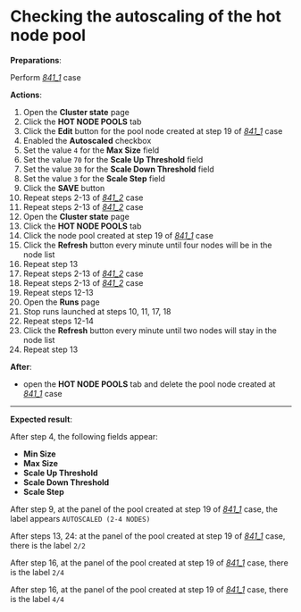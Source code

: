 # Checking the autoscaling of the hot node pool

**Preparations**:

Perform [_841\_1_](841_1_pool_creation.md) case

**Actions**:

1. Open the **Cluster state** page
2. Click the **HOT NODE POOLS** tab
3. Click the **Edit** button for the pool node created at step 19 of [_841\_1_](841_1_pool_creation.md) case
4. Enabled the **Autoscaled** checkbox
5. Set the value `4` for the **Max Size** field
6. Set the value `70` for the **Scale Up Threshold** field
7. Set the value `30` for the **Scale Down Threshold** field
8. Set the value `3` for the **Scale Step** field
9. Click the **SAVE** button
10. Repeat steps 2-13 of [_841\_2_](841_2_pool_usage.md) case
11. Repeat steps 2-13 of [_841\_2_](841_2_pool_usage.md) case
12. Open the **Cluster state** page
13. Click the **HOT NODE POOLS** tab
14. Click the node pool created at step 19 of [_841\_1_](841_1_pool_creation.md) case
15. Click the **Refresh** button every minute until four nodes will be in the node list
16. Repeat step 13
17. Repeat steps 2-13 of [_841\_2_](841_2_pool_usage.md) case
18. Repeat steps 2-13 of [_841\_2_](841_2_pool_usage.md) case
19. Repeat steps 12-13
20. Open the **Runs** page
21. Stop runs launched at steps 10, 11, 17, 18
22. Repeat steps 12-14
23. Click the **Refresh** button every minute until two nodes will stay in the node list
24. Repeat step 13

**After**:

- open the **HOT NODE POOLS** tab and delete the pool node created at [_841\_1_](841_1_pool_creation.md) case

***

**Expected result**:

After step 4, the following fields appear:

- **Min Size**
- **Max Size**
- **Scale Up Threshold**
- **Scale Down Threshold**
- **Scale Step**

After step 9, at the panel of the pool created at step 19 of [_841\_1_](841_1_pool_creation.md) case, the label appears `AUTOSCALED (2-4 NODES)`

After steps 13, 24: at the panel of the pool created at step 19 of [_841\_1_](841_1_pool_creation.md) case, there is the label `2/2`

After step 16, at the panel of the pool created at step 19 of [_841\_1_](841_1_pool_creation.md) case, there is the label `2/4`

After step 16, at the panel of the pool created at step 19 of [_841\_1_](841_1_pool_creation.md) case, there is the label `4/4`
